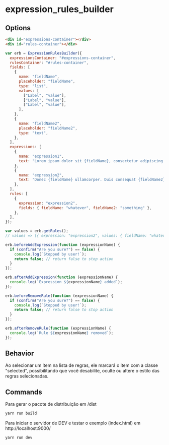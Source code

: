 # expression_rules_builder

## Options

```html
<div id="expressions-container"></div>
<div id="rules-container"></div>
```

```js
var erb = ExpressionRulesBuilder({
  expressionsContainer: "#expressions-container",
  rulesContainer: "#rules-container",
  fields: [
    {
      name: "fieldName",
      placeholder: "fieldName",
      type: "list",
      values: [
        ["Label", "value"],
        ["Label", "value"],
        ["Label", "value"],
      ],
    },
    {
      name: "fieldName2",
      placeholder: "fieldName2",
      type: "text",
    },
  ],
  expressions: [
    {
      name: "expression1",
      text: "Lorem ipsum dolor sit {fieldName}, consectetur adipiscing elit.",
    },
    {
      name: "expression2",
      text: "Donec {fieldName} ullamcorper. Duis consequat {fieldName2}",
    },
  ],
  rules: [
    {
      expression: "expression2",
      fields: { fieldName: "whatever", fieldName2: "something" },
    },
  ],
});

var values = erb.getRules();
// values => [{ expression: "expression2", values: { fieldName: "whatever", fieldName2: "something" } }]

erb.beforeAddExpression(function (expressionName) {
  if (confirm("Are you sure?") == false) {
    console.log(`Stopped by user!`);
    return false; // return false to stop action
  }
});

erb.afterAddExpression(function (expressionName) {
  console.log(`Expression ${expressionName} added`);
});

erb.beforeRemoveRule(function (expressionName) {
  if (confirm("Are you sure?") == false) {
    console.log(`Stopped by user!`);
    return false; // return false to stop action
  }
});

erb.afterRemoveRule(function (expressionName) {
  console.log(`Rule ${expressionName} removed`);
});
```

## Behavior

Ao selecionar um item na lista de regras, ele marcará o item com a classe "selected", possibilitando que você desabilite, oculte ou altere o estilo das regras selecionadas.

## Commands

Para gerar o pacote de distribuição em /dist

```bash
yarn run build
```

Para iniciar o servidor de DEV e testar o exemplo (index.html) em http://localhost:9000/

```bash
yarn run dev
```

